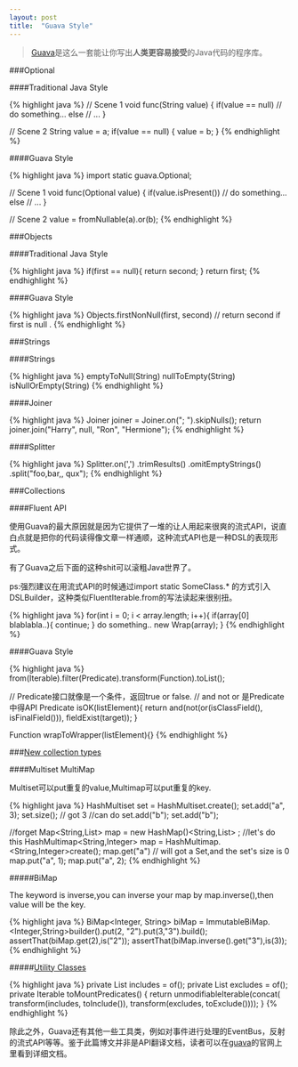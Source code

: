 ```yaml
---
layout: post
title:  "Guava Style"
---
```


> [Guava]是这么一套能让你写出**人类更容易接受**的Java代码的程序库。

###Optional

####Traditional Java Style 

{% highlight java %}
// Scene 1
void func(String value) {
	if(value == null)
		// do something…
	else 
		<span >// ...</span>
}

// Scene 2
String value = a;
if(value == null) {
	value = b;
}
{% endhighlight %}

####Guava Style

{% highlight java %}
import static guava.Optional;

// Scene 1
void func(Optional<String> value) {
	if(value.isPresent())
		// do something…
	else 
		// ...
}

// Scene 2
value = fromNullable(a).or(b);
{% endhighlight %}

###Objects

####Traditional Java Style

{% highlight java %}
if(first == null){
	return second;
}
return first;
{% endhighlight %}

####Guava Style

{% highlight java %}
Objects.firstNonNull(first, second) // return second if first is null .
{% endhighlight %}

###Strings

####Strings

{% highlight java %}
emptyToNull(String)
nullToEmpty(String)
isNullOrEmpty(String)
{% endhighlight %}

####Joiner

{% highlight java %}
Joiner joiner = Joiner.on("; ").skipNulls();
return joiner.join("Harry", null, "Ron", "Hermione");
{% endhighlight %}

####Splitter

{% highlight java %}
Splitter.on(',')
       .trimResults()
       .omitEmptyStrings()
       .split("foo,bar,,   qux");
{% endhighlight %}


###Collections

####Fluent API

使用Guava的最大原因就是因为它提供了一堆的让人用起来很爽的流式API，说直白点就是把你的代码读得像文章一样通顺，这种流式API也是一种DSL的表现形式。

有了Guava之后下面的这种shit可以滚粗Java世界了。

ps:强烈建议在用流式API的时候通过import static SomeClass.* 的方式引入DSLBuilder，这种类似FluentIterable.from的写法读起来很别扭。

{% highlight java %}
for(int i = 0; i < array.length; i++){
	if(array[0] blablabla..){
		continue;
	}
	do something..
	new Wrap(array);
}
{% endhighlight %}

####Guava Style

{% highlight java %}
from(Iterable).filter(Predicate).transform(Function).toList();

// Predicate接口就像是一个条件，返回true or false.
// and not or 是Predicate中得API
Predicate<TypeA> isOK(listElement){
	return and(not(or(isClassField(), isFinalField())), fieldExist(target));
}

Function<TypeB> wrapToWrapper(listElement){}
{% endhighlight %}

###[New collection types](https://code.google.com/p/guava-libraries/wiki/NewCollectionTypesExplained)

####Multiset MultiMap

Multiset可以put重复的value,Multimap可以put重复的key.

{% highlight java %}
HashMultiset<String> set = HashMultiset.create();
set.add("a", 3);
set.size(); // got 3
//can do 
set.add("b");
set.add("b");

//forget Map<String,List<Integer>> map = new HashMap()<String,List<Integer>> ;
//let's do this
HashMultimap<String,Integer> map = HashMultimap.<String,Integer>create();
map.get("a") // will got a Set,and the set's size is 0 
map.put("a", 1);
map.put("a", 2);
{% endhighlight %}

#####BiMap

The keyword is inverse,you can inverse your map by map.inverse(),then value will be the key.

{% highlight java %}
BiMap<Integer, String> biMap = ImmutableBiMap.<Integer,String>builder().put(2, "2").put(3,"3").build();
assertThat(biMap.get(2),is("2"));
assertThat(biMap.inverse().get("3"),is(3));
{% endhighlight %}

#####[Utility Classes](https://code.google.com/p/guava-libraries/wiki/CollectionUtilitiesExplained)

{% highlight java %}
private List<String> includes = of();
private List<String> excludes = of();
private Iterable<MountPredicate> toMountPredicates() {
    return unmodifiableIterable(concat(
                transform(includes, toInclude()),
                transform(excludes, toExclude())));
    }
{% endhighlight %}

除此之外，Guava还有其他一些工具类，例如对事件进行处理的EventBus，反射的流式API等等。鉴于此篇博文并非是API翻译文档，读者可以在[guava]的官网上里看到详细文档。

[guava]: (https://code.google.com/p/guava-libraries/)




